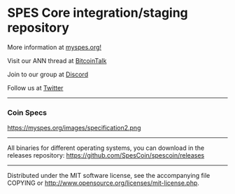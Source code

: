 SPES Core integration/staging repository
======================================
More information at [myspes.org!](http://myspes.org/)

Visit our ANN thread at [BitcoinTalk](https://bitcointalk.org/index.php?topic=2870436.0)

Join to our group at [Discord](https://discord.gg/TxJtH5F)

Follow us at [Twitter](https://twitter.com/SpesCoin)

***

### Coin Specs

https://myspes.org/images/specification2.png

***
All binaries for different operating systems, you can download in the releases repository:
https://github.com/SpesCoin/spescoin/releases

***
Distributed under the MIT software license, see the accompanying file COPYING or http://www.opensource.org/licenses/mit-license.php.
